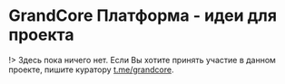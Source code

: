 # GrandCore Платформа - идеи для проекта

!> Здесь пока ничего нет. Если Вы хотите принять участие в данном проекте, пишите куратору [t.me/grandcore](https://t.me/grandcore).
